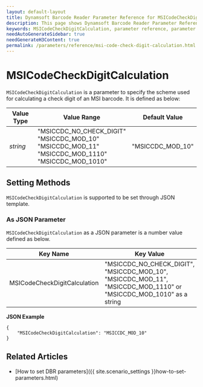 ```yaml
---
layout: default-layout
title: Dynamsoft Barcode Reader Parameter Reference for MSICodeCheckDigitCalculation
description: This page shows Dynamsoft Barcode Reader Parameter Reference for MSICodeCheckDigitCalculation.
keywords: MSICodeCheckDigitCalculation, parameter reference, parameter
needAutoGenerateSidebar: true
needGenerateH3Content: true
permalink: /parameters/reference/msi-code-check-digit-calculation.html
---
```



# MSICodeCheckDigitCalculation 

`MSICodeCheckDigitCalculation` is a parameter to specify the scheme used for calculating a check digit of an MSI barcode. It is defined as below:

| Value Type | Value Range | Default Value |
| ---------- | ----------- | ------------- |
| *string* | "MSICCDC_NO_CHECK_DIGIT"<br>"MSICCDC_MOD_10"<br>"MSICCDC_MOD_11"<br>"MSICCDC_MOD_1110"<br>"MSICCDC_MOD_1010" | "MSICCDC_MOD_10"  |

    
## Setting Methods
`MSICodeCheckDigitCalculation` is supported to be set through JSON template.

### As JSON Parameter
`MSICodeCheckDigitCalculation` as a JSON parameter is a number value defined as below.   

| Key Name | Key Value |
| -------- | --------- |
| MSICodeCheckDigitCalculation | "MSICCDC_NO_CHECK_DIGIT", "MSICCDC_MOD_10", "MSICCDC_MOD_11", "MSICCDC_MOD_1110" or "MSICCDC_MOD_1010" as a string |


**JSON Example**   
```
{
    "MSICodeCheckDigitCalculation": "MSICCDC_MOD_10"
}
```


<!--
## Impacts on Performance
### Speed
`MSICodeCheckDigitCalculation` has no influence on the Speed.

### Read Rate
`MSICodeCheckDigitCalculation` has no influence on the Read Rate.

### Accuracy
`MSICodeCheckDigitCalculation` has no influence on the Accuracy.

-->
## Related Articles
- [How to set DBR parameters]({{ site.scenario_settings }}how-to-set-parameters.html)
